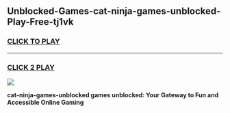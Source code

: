 
## Unblocked-Games-cat-ninja-games-unblocked-Play-Free-tj1vk
<h3>
<a href="https://premium76.site?title=cat-ninja-games-unblocked&ref=09A">CLICK TO PLAY</a></h3>
<hr>

<h3>
<a href="https://premium76.site?title=cat-ninja-games-unblocked&ref=09A">CLICK 2 PLAY</a>
  
</h3>

<a href="https://premium76.site?title=cat-ninja-games-unblocked&ref=09A"><img src="https://clearcache.store/games.png"></a>


**cat-ninja-games-unblocked games unblocked: Your Gateway to Fun and Accessible Online Gaming**
